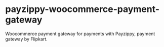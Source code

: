 payzippy-woocommerce-payment-gateway
====================================
Woocommerce payment gateway for payments with Payzippy, payment gateway by Flipkart.
